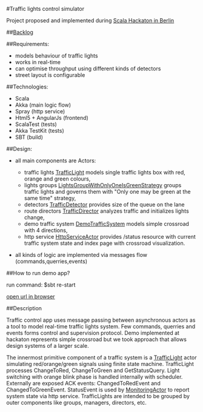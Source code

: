 #Traffic lights control simulator

Project proposed and implemented during [Scala Hackaton in Berlin](http://www.meetup.com/Scala-Berlin-Brandenburg/events/213681812/)

##[Backlog](https://trello.com/b/xTByYiHV/traffic-lights-manager)

##Requirements:

+ models behaviour of traffic lights 
+ works in real-time
+ can optimise throughput using different kinds of detectors
+ street layout is configurable

##Technologies:
+ Scala
+ Akka (main logic flow)
+ Spray (http service)
+ Html5 + AngularJs (frontend)
+ ScalaTest (tests)
+ Akka TestKit (tests)
+ SBT (build)

##Design:

+ all main components are Actors:
  + traffic lights [TrafficLight](https://github.com/arturopala/traffic-lights-control/blob/master/src/main/scala/trafficlightscontrol/TrafficLights.scala) models single traffic lights box with red, orange and green colours,
  + lights groups [LightsGroupWithOnlyOneIsGreenStrategy](https://github.com/arturopala/traffic-lights-control/blob/master/src/main/scala/trafficlightscontrol/LightsControllerWithOnlyOneIsGreenStrategy.scala) groups traffic lights and governs them with "Only one may be green at the same time" strategy,
  + detectors [TrafficDetector](https://github.com/arturopala/traffic-lights-control/blob/master/src/main/scala/trafficlightscontrol/TrafficDetector.scala) provides size of the queue on the lane
  + route directors [TrafficDirector](https://github.com/arturopala/traffic-lights-control/blob/master/src/main/scala/trafficlightscontrol/TrafficDirector.scala) analyzes traffic and initializes lights change,
  + demo traffic system [DemoTrafficSystem](https://github.com/arturopala/traffic-lights-control/blob/master/src/main/scala/trafficlightscontrol/TrafficSystem.scala) models simple crossroad with 4 directions,
  + http service [HttpServiceActor](https://github.com/arturopala/traffic-lights-control/blob/master/src/main/scala/trafficlightscontrol/Boot.scala) provides /status resource with current traffic system state and index page with crossroad visualization.
  
+ all kinds of logic are implemented via messages flow (commands,querries,events) 

##How to run demo app?

run command: 
    $sbt re-start

[open url in browser](http://localhost:8080/)

##Description

Traffic control app uses message passing between asynchronous actors as a tool to model real-time traffic lights system. Few commands, querries and events forms control and supervision protocol. Demo implemented at hackaton represents simple crossroad but we took approach that allows design systems of a larger scale. 

The innermost primitive component of a traffic system is a [TrafficLight](https://github.com/arturopala/traffic-lights-control/blob/master/src/main/scala/trafficlightscontrol/TrafficLights.scala) actor simulating red/orange/green signals using finite state machine. TrafficLight processes ChangeToRed, ChangeToGreen and GetStatusQuery. Light switching with orange blink phase is handled internally with scheduler. Externally are exposed ACK events: ChangedToRedEvent and ChangedToGreenEvent. StatusEvent is used by [MonitoringActor](https://github.com/arturopala/traffic-lights-control/blob/master/src/main/scala/trafficlightscontrol/MonitoringActor.scala) to report system state via http service. TrafficLights are intended to be grouped by outer components like groups, managers, directors, etc.



